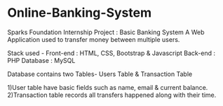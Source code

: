 # Online-Banking-System

Sparks Foundation Internship Project : Basic Banking System
A Web Application used to transfer money between multiple users.

Stack used - Front-end : HTML, CSS, Bootstrap & Javascript Back-end : PHP Database : MySQL

Database contains two Tables- Users Table & Transaction Table

1)User table have basic fields such as name, email & current balance.
2)Transaction table records all transfers happened along with their time.

